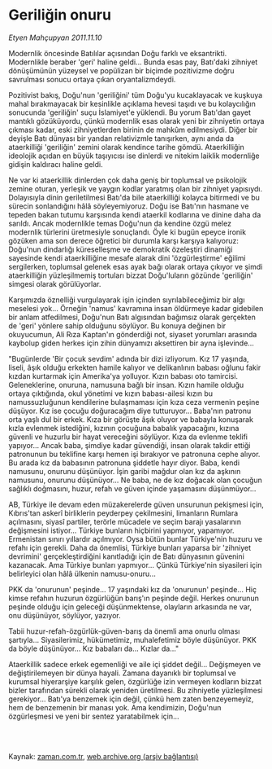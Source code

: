 # Geriliğin onuru

*Etyen Mahçupyan 2011.11.10*

<td class="columnist-detail">
<p>Modernlik öncesinde Batılılar açısından Doğu farklı ve eksantrikti. Modernlikle beraber 'geri' haline geldi... Bunda esas pay, Batı'daki zihniyet dönüşümünün yüzeysel ve popülizan bir biçimde pozitivizme doğru savrulması sonucu ortaya çıkan oryantalizmdeydi.</p>
<p>
<div id="haberMetinDiv">
<p>Pozitivist bakış, Doğu'nun 'geriliğini' tüm Doğu'yu kucaklayacak ve kuşkuya mahal bırakmayacak bir kesinlikle açıklama hevesi taşıdı ve bu kolaycılığın sonucunda 'geriliğin' suçu İslamiyet'e yüklendi. Bu yorum Batı'dan gayet mantıklı gözüküyordu, çünkü modernlik esas olarak yeni bir zihniyetin ortaya çıkması kadar, eski zihniyetlerden birinin de mahkûm edilmesiydi. Diğer bir deyişle Batı dünyası bir yandan relativizmle tanışırken, aynı anda da ataerkilliği 'geriliğin' zemini olarak kendince tarihe gömdü. Ataerkilliğin ideolojik açıdan en büyük taşıyıcısı ise dinlerdi ve nitekim laiklik modernliğe gidişin kaldıracı haline geldi.
<p>Ne var ki ataerkillik dinlerden çok daha geniş bir toplumsal ve psikolojik zemine oturan, yerleşik ve yaygın kodlar yaratmış olan bir zihniyet yapısıydı. Dolayısıyla dinin geriletilmesi Batı'da bile ataerkilliği kolayca bitirmedi ve bu sürecin sonlandığını hâlâ söyleyemiyoruz. Doğu ise Batı'nın hasmane ve tepeden bakan tutumu karşısında kendi ataerkil kodlarına ve dinine daha da sarıldı. Ancak modernlikle temas Doğu'nun da kendine özgü melez modernlik türlerini üretmesiyle sonuçlandı. Öyle ki bugün epeyce ironik gözüken ama son derece öğretici bir durumla karşı karşıya kalıyoruz: Doğu'nun dindarlığı küreselleşme ve demokratik özeleştiri dinamiği sayesinde kendi ataerkilliğine mesafe alarak dini 'özgürleştirme' eğilimi sergilerken, toplumsal gelenek esas ayak bağı olarak ortaya çıkıyor ve şimdi ataerkilliğin yüzleşilmemiş tortuları bizzat Doğu'luların gözünde 'geriliğin' simgesi olarak görülüyorlar.
<p>Karşımızda öznelliği vurgulayarak işin içinden sıyrılabileceğimiz bir algı meselesi yok... Örneğin 'namus' kavramına insan öldürmeye kadar gidebilen bir anlam atfedilmesi, Doğu'nun Batı algısından bağımsız olarak gerçekten de 'geri' yönlere sahip olduğunu söylüyor. Bu konuya değinen bir okuyucumun, Ali Rıza Kaptan'ın gönderdiği not, siyaset yorumları arasında kaybolup giden herkes için zihin dünyamızı aksettiren bir ayna işlevinde... 
<p>"Bugünlerde 'Bir çocuk sevdim' adında bir dizi izliyorum. Kız 17 yaşında, liseli, âşık olduğu erkekten hamile kalıyor ve delikanlının babası oğlunu fakir kızdan kurtarmak için Amerika'ya yolluyor. Kızın babası oto tamircisi. Geleneklerine, onuruna, namusuna bağlı bir insan. Kızın hamile olduğu ortaya çıktığında, okul yönetimi ve kızın babası-ailesi kızın bu namussuzluğunun kendilerine bulaşmaması için kıza ceza vermenin peşine düşüyor. Kız ise çocuğu doğuracağım diye tutturuyor... Baba'nın patronu orta yaşlı dul bir erkek. Kıza bir görüşte âşık oluyor ve babayla konuşarak kızla evlenmek istediğini, kızının çocuğuna babalık yapacağını, kızına güvenli ve huzurlu bir hayat vereceğini söylüyor. Kıza da evlenme teklifi yapıyor... Ancak baba, şimdiye kadar güvendiği, insan olarak takdir ettiği patronunun bu teklifine karşı hemen işi bırakıyor ve patronuna cephe alıyor. Bu arada kız da babasının patronuna şiddetle hayır diyor. Baba, kendi namusunu, onurunu düşünüyor. İşin garibi mağdur olan kız da aşkının namusunu, onurunu düşünüyor... Ne baba, ne de kız doğacak olan çocuğun sağlıklı doğmasını, huzur, refah ve güven içinde yaşamasını düşünmüyor...
<p>AB, Türkiye ile devam eden müzakerelerde güven unsurunun pekişmesi için, Kıbrıs'tan askerî birliklerin peyderpey çekilmesini, limanların Rumlara açılmasını, siyasî partiler, terörle mücadele ve seçim barajı yasalarının değişmesini istiyor... Türkiye bunların hiçbirini yapmıyor, yapamıyor. Ermenistan sınırı yıllardır açılmıyor. Oysa bütün bunlar Türkiye'nin huzuru ve refahı için gerekli. Daha da önemlisi, Türkiye bunları yaparsa bir 'zihniyet devrimini' gerçekleştirdiğini kanıtladığı için de Batı dünyasının güvenini kazanacak. Ama Türkiye bunları yapmıyor... Çünkü Türkiye'nin siyasileri için belirleyici olan hâlâ ülkenin namusu-onuru...
<p>PKK da 'onurunun' peşinde... 17 yaşındaki kız da 'onurunun' peşinde... Hiç kimse refahın huzurun özgürlüğün barış'ın peşinde değil. Herkes onurunun peşinde olduğu için geleceği düşünmektense, olayların arkasında ne var, onu düşünüyor, söylüyor, yazıyor.
<p>Tabii huzur-refah-özgürlük-güven-barış da önemli ama onurlu olması şartıyla... Siyasilerimiz, hükümetimiz, muhalefetimiz böyle düşünüyor. PKK da böyle düşünüyor... Kız babaları da... Kızlar da..."
<p>Ataerkillik sadece erkek egemenliği ve aile içi şiddet değil... Değişmeyen ve değiştirilemeyen bir dünya hayali. Zamana dayanıklı bir toplumsal ve kurumsal hiyerarşiye karşılık gelen, özgürlüğe izin vermeyen kodların bizzat bizler tarafından sürekli olarak yeniden üretilmesi. Bu zihniyetle yüzleşilmesi gerekiyor... Batı'ya benzemek için değil, çünkü hem zaten benzeyemeyiz, hem de benzemenin bir manası yok. Ama kendimizin, Doğu'nun özgürleşmesi ve yeni bir sentez yaratabilmek için... </p></p></p></p></p></p></p></p></div>
</p>


<p><br>
		 </br></p></td>

Kaynak: [zaman.com.tr](http://zaman.com.tr/yazar.do?yazino=1200320), [web.archive.org (arşiv bağlantısı)](http://web.archive.org/web/20111119193142/http://www.zaman.com.tr:80/yazar.do?yazino=1200320)
